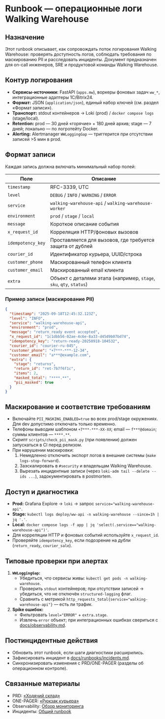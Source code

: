 <!-- docs/runbooks/ww.md -->
# Runbook — операционные логи Walking Warehouse

## Назначение
Этот runbook описывает, как сопровождать поток логирования Walking Warehouse: проверять доступность логов,
соблюдать требования по маскированию PII и расследовать инциденты.
Документ предназначен для on-call инженеров, SRE и продуктовой команды Walking Warehouse.

## Контур логирования
- **Сервисы-источники:** FastAPI (`apps.mw`), воркеры фоновых задач `ww_*`, интеграционные адаптеры 1С/Bitrix24.
- **Формат:** JSON (`application/json`), единый набор ключей (см. раздел «Формат записи»).
- **Транспорт:** stdout контейнеров → Loki (prod) / `docker compose logs` (stage/local).
- **Retention:** prod — 30 дней «горячие» + 180 дней архив; stage — 7 дней; локально — по логротейту Docker.
- **Alerting:** Alertmanager `WWLoggingGap` — триггерится при отсутствии записей >5 мин в prod.

## Формат записи
Каждая запись должна включать минимальный набор полей:

| Поле | Описание |
| --- | --- |
| `timestamp` | RFC-3339, UTC |
| `level` | `DEBUG` / `INFO` / `WARNING` / `ERROR` |
| `service` | `walking-warehouse-api` / `walking-warehouse-worker` |
| `environment` | `prod` / `stage` / `local` |
| `message` | Короткое описание события |
| `x_request_id` | Корреляция HTTP/фоновых вызовов |
| `idempotency_key` | Проставляется для вызовов, где требуется защита от дублей |
| `courier_id` | Идентификатор курьера, UUID/строка |
| `customer_phone` | Маскированный телефон клиента |
| `customer_email` | Маскированный email клиента |
| `extra` | Объект с деталями этапа (например, `stage`, `sku`, `qty`, `status`) |

### Пример записи (маскирование PII)
```json
{
  "timestamp": "2025-09-18T12:45:32.123Z",
  "level": "INFO",
  "service": "walking-warehouse-api",
  "environment": "prod",
  "message": "return_ready event accepted",
  "x_request_id": "1c1dbb56-02ae-4c6e-8a33-d45d9b07bd74",
  "idempotency_key": "return-ready-20250918-104532",
  "courier_id": "courier-ru-045",
  "customer_phone": "+7***-***-12-34",
  "customer_email": "a***@example.com",
  "extra": {
    "stage": "returns",
    "return_id": "ret-7b7f6f1c",
    "items": 2,
    "masked_total": "****.**",
    "pii_masked": true
  }
}
```

## Маскирование и соответствие требованиям
- Включайте `PII_MASKING_ENABLED=true` во всех prod/stage окружениях. Для dev допустимо отключать только временно.
- Телефоны выводим шаблоном `+7***-***-XX-XX`; email — `f***@domain`; суммы клиентов — `****.**`.
- Скрипт `scripts/check_pii_mask.py` (при появлении) должен запускаться в CI перед релизом.
- При нарушении маскировки:
  1. Немедленно отключить экспорт логов в внешние системы (`make logs-stop-forward`).
  2. Заэскалировать в `#security` и владельцам Walking Warehouse.
  3. Вырезать инцидентные записи (через `loki-adm tail --delete --ids ...`), задокументировать в postmortem.

## Доступ и диагностика
- **Prod:** Grafana Explore → `loki` → запрос `service="walking-warehouse-api"`.
- **Stage:** `kubectl logs deploy/ww-api -n walking-warehouse --since=1h | jq '.'`.
- **Local:** `docker compose logs -f app | jq 'select(.service=="walking-warehouse-api")'`.
- Для корреляции HTTP и фоновых событий используйте `x_request_id`.
- Проверяйте `idempotency_key`, если подозрение на дубли (`return_ready`, `courier_sale`).

## Типовые проверки при алертах
1. **`WWLoggingGap`:**
   - Убедиться, что сервисы живы: `kubectl get pods -n walking-warehouse`.
   - Проверить `stdout` контейнеров; при отсутствии записей → убедиться, что не отключён `structured-logging` флаг.
   - Сравнить с метрикой `http_requests_total{service="walking-warehouse-api"}` — есть ли трафик.
2. **Spike ошибок:**
   - Фильтровать `level="ERROR"` + `extra.stage`.
   - Извлечь `error` объект; при интеграционных ошибках свериться с [docs/observability.md](../observability.md).

## Постинцидентные действия
- Обновить этот runbook, если шаги диагностики расширились.
- Зафиксировать инцидент в [docs/runbooks/incidents.md](incidents.md).
- Синхронизировать изменения с PRD/ONE-PAGER (разделы об операционном контроле).

## Связанные материалы
- PRD: [«Ходячий склад»](../PRD%20Ходячий%20склад.md)
- ONE-PAGER: [«Рюкзак курьера»](../ONE-PAGER-%D0%A5%D0%BE%D0%B4%D1%8F%D1%87%D0%B8%D0%B9%D0%A0%D1%8E%D0%BA%D0%B7%D0%B0%D0%BA.md)
- Observability: [Обзор мониторинга](../observability.md)
- Инциденты: [Общий runbook](incidents.md)
